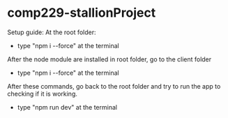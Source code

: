 # comp229-stallionProject

Setup guide:
At the root folder:
  
- type "npm i --force" at the terminal


After the node module are installed in root folder, go to the client folder
  
- type "npm i --force" at the terminal


After these commands, go back to the root folder and try to run the app to checking if it is working.
  
- type "npm run dev" at the terminal
